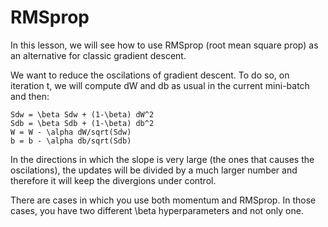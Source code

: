 # RMSprop

In this lesson, we will see how to use RMSprop (root mean square prop) as an alternative for classic gradient descent.

We want to reduce the oscilations of gradient descent. To do so, on iteration t, we will compute dW and db as usual in the current mini-batch and then:

```
Sdw = \beta Sdw + (1-\beta) dW^2
Sdb = \beta Sdb + (1-\beta) db^2
W = W - \alpha dW/sqrt(Sdw)
b = b - \alpha db/sqrt(Sdb)
```

In the directions in which the slope is very large (the ones that causes the oscilations), the updates will be divided by a much larger number and therefore it will keep the divergions under control.

There are cases in which you use both momentum and RMSprop. In those cases, you have two different \beta hyperparameters and not only one.
